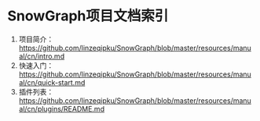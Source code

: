 # SnowGraph项目文档索引

1. 项目简介：https://github.com/linzeqipku/SnowGraph/blob/master/resources/manual/cn/intro.md
2. 快速入门：https://github.com/linzeqipku/SnowGraph/blob/master/resources/manual/cn/quick-start.md
3. 插件列表：https://github.com/linzeqipku/SnowGraph/blob/master/resources/manual/cn/plugins/README.md
